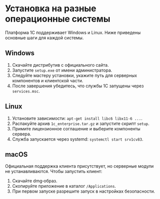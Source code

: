 # Установка на разные операционные системы

Платформа 1С поддерживает Windows и Linux. Ниже приведены основные шаги для каждой системы.

## Windows

1. Скачайте дистрибутив с официального сайта.
2. Запустите `setup.exe` от имени администратора.
3. Следуйте мастеру установки, укажите путь для серверных компонентов и клиентской части.
4. После завершения убедитесь, что службы 1С запущены через `services.msc`.

## Linux

1. Установите зависимости: `apt-get install libc6 libx11-6 ...`.
2. Распакуйте архив `1c_enterprise.tar.gz` и запустите скрипт `setup`.
3. Примите лицензионное соглашение и выберите компоненты сервера.
4. Служба запускается через systemd: `systemctl start srv1cv83`.

## macOS

Официальная поддержка клиента присутствует, но серверные модули не устанавливаются. Чтобы запустить клиент:

1. Скачайте dmg‑образ.
2. Скопируйте приложение в каталог `/Applications`.
3. При первом запуске разрешите запуск в настройках безопасности.
